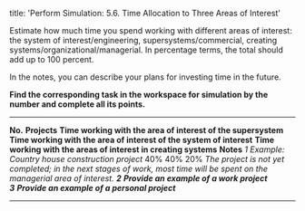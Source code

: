 title: 'Perform Simulation: 5.6. Time Allocation to Three Areas of Interest'

Estimate how much time you spend working with different areas of interest: the system of interest/engineering, supersystems/commercial, creating systems/organizational/managerial. In percentage terms, the total should add up to 100 percent.

In the notes, you can describe your plans for investing time in the future.

**Find the corresponding task in the workspace for simulation by the number and complete all its points.**

  ---------------- ----------------------------------------- ---------------------------------------------------- --------------------------------------------------------- ---------------------------------------------------------- -------------------------------------------------------------------------------------------------------------------------
  **No.**          **Projects**                               **Time working with the area of interest of the supersystem**   **Time working with the area of interest of the system of interest**   **Time working with the areas of interest in creating systems**   **Notes**
  *1*              *Example: Country house construction project*       40%                                                  40%                                                       20%                                                        *The project is not yet completed; in the next stages of work, most time will be spent on the managerial area of interest.*
  ***2***          ***Provide an example of a work project***                                                                                                                                                                             
  ***3***          ***Provide an example of a personal project***                                                                                                                                                                              
  ---------------- ----------------------------------------- ---------------------------------------------------- --------------------------------------------------------- ---------------------------------------------------------- -------------------------------------------------------------------------------------------------------------------------